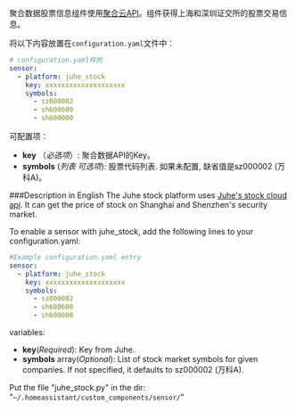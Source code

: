 聚合数据股票信息组件使用[聚合云API](https://www.juhe.cn/docs/api/id/21)。组件获得上海和深圳证交所的股票交易信息。

将以下内容放置在`configuration.yaml`文件中：
```yaml
# configuration.yaml样例
sensor:
  - platform: juhe_stock
    key: xxxxxxxxxxxxxxxxxxxx
    symbols:
      - sz000002
      - sh600600
      - sh600000
```
可配置项：
- **key** （*必选项*）: 聚合数据API的Key。
- **symbols** (*列表 可选项*): 股票代码列表. 如果未配置, 缺省值是sz000002 (万科A)。


###Description in English
The Juhe stock platform uses <a href="https://www.juhe.cn/docs/api/id/21" rel="noopener" target="_blank">Juhe's stock cloud api</a>. It can get the price of stock on Shanghai and Shenzhen's security market.

To enable a sensor with juhe_stock, add the following lines to your configuration.yaml:
```yaml
#Example configuration.yaml entry
sensor:
  - platform: juhe_stock
    key: xxxxxxxxxxxxxxxxxxxx
    symbols:
      - sz000002
      - sh600600
      - sh600000
```


variables:
<ul>
	<li><strong>key</strong>(<em>Required</em>): Key from Juhe.</li>
	<li><strong>symbols</strong> array(<em>Optional</em>): List of stock market symbols for given companies. If not specified, it defaults to sz000002 (万科A).</li>
</ul>

Put the file "juhe_stock.py" in the dir: "<code>~/.homeassistant/custom_components/sensor/</code>"
